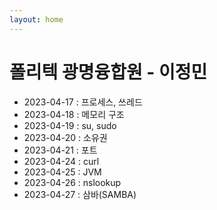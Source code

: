 ```yaml
---
layout: home
---
```


# 폴리텍 광명융합원 - 이정민
- 2023-04-17 : 프로세스, 쓰레드
- 2023-04-18 : 메모리 구조
- 2023-04-19 : su, sudo
- 2023-04-20 : 소유권
- 2023-04-21 : 포트
- 2023-04-24 : curl
- 2023-04-25 : JVM
- 2023-04-26 : nslookup
- 2023-04-27 : 삼바(SAMBA)